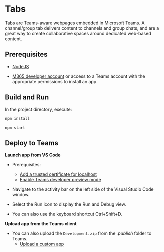 # Tabs

Tabs are Teams-aware webpages embedded in Microsoft Teams. A channel/group tab delivers content to channels and group chats, and are a great way to create collaborative spaces around dedicated web-based content.

## Prerequisites
-  [NodeJS](https://nodejs.org/en/)

-  [M365 developer account](https://docs.microsoft.com/en-us/microsoftteams/platform/concepts/build-and-test/prepare-your-o365-tenant) or access to a Teams account with the appropriate permissions to install an app.

## Build and Run

In the project directory, execute:

`npm install`

`npm start`

## Deploy to Teams

**Launch app from VS Code**
- Prerequisites:
  - [Add a trusted certificate for localhost](https://aka.ms/teams-toolkit-trusted-cert)
  - [Enable Teams developer preview mode](https://aka.ms/teams-toolkit-enable-devpreview)

- Navigate to the activity bar on the left side of the Visual Studio Code window.
- Select the Run icon to display the Run and Debug view.
- You can also use the keyboard shortcut Ctrl+Shift+D. 

**Upload app from the Teams client**
- You can also upload the `Development.zip` from the *.publish* folder to Teams.
  - [Upload a custom app](https://aka.ms/teams-toolkit-uploadapp)